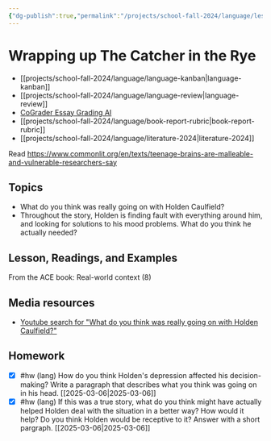 ```yaml
---
{"dg-publish":true,"permalink":"/projects/school-fall-2024/language/lessons/final-catcher-in-the-rye/"}
---
```



#  Wrapping up The Catcher in the Rye

- [[projects/school-fall-2024/language/language-kanban\|language-kanban]]
- [[projects/school-fall-2024/language/language-review\|language-review]]
- [CoGrader Essay Grading AI](https://v2.cograder.com/app)
- [[projects/school-fall-2024/language/book-report-rubric\|book-report-rubric]]
- [[projects/school-fall-2024/language/literature-2024\|literature-2024]]


Read https://www.commonlit.org/en/texts/teenage-brains-are-malleable-and-vulnerable-researchers-say

## Topics

- What do you think was really going on with Holden Caulfield?
- Throughout the story, Holden is finding fault with everything around him, and looking for solutions to his mood problems. What do you think he actually needed?

## Lesson, Readings, and Examples

From the ACE book: Real-world context (8)


## Media resources

- [Youtube search for "What do you think was really going on with Holden Caulfield?"](https://www.youtube.com/results?search_query=What%20do%20you%20think%20was%20really%20going%20on%20with%20Holden%20Caulfield?) 

## Homework

- [x] #hw (lang) How do you think Holden's depression affected his decision-making? Write a paragraph that describes what you think was going on in his head. [[2025-03-06\|2025-03-06]]
- [x] #hw (lang) If this was a true story, what do you think might have actually helped Holden deal with the situation in a better way? How would it help? Do you think Holden would be receptive to it? Answer with a short pargraph. [[2025-03-06\|2025-03-06]]
